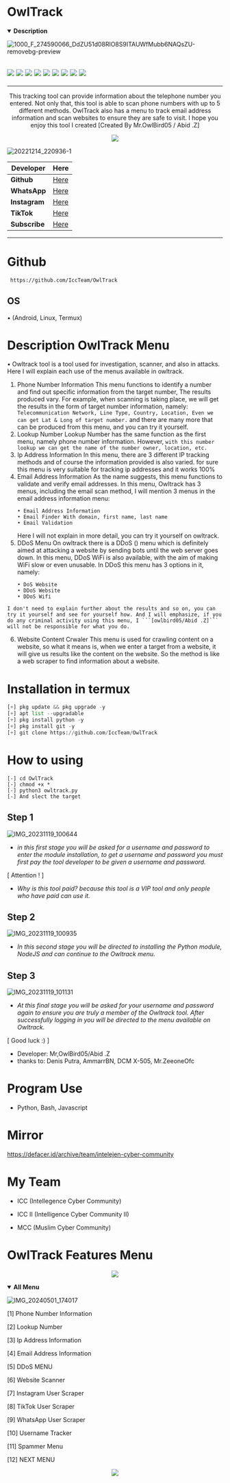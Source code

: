 # OwlTrack
<details open>
  <summary><strong> Description </strong></summary>

![1000_F_274590066_DdZU51d08RlO8S9ITAUWfMubb6NAQsZU-removebg-preview](https://github.com/IccTeam/OwlTrack/assets/143928335/9162e690-eb79-4b8f-b7b8-e81fcc5f8bf4)
 <h2><img src="https://img.shields.io/badge/Author-Mr,OwlBird05-blueviolet"/>
<img src="https://img.shields.io/badge/Tool-OwlTrack-red"/>
<img src="https://img.shields.io/badge/Made%20with-Python,%20bash%20and%20javascript-yellowgreen"/> <img src="https://img.shields.io/badge/Version-2.4-9cf"/>
<img src="https://img.shields.io/github/issues/IccTeam/OwlTrack.svg?color=%23ff0000"/> <img
<img src="https://img.shields.io/github/issues-closed/IccTeam/OwlTrack.svg?color=%2300cc00"/> <img
<img src="https://img.shields.io/github/forks/IccTeam/OwlTrack.svg?color=%23ffff00"/> <img
<img src="https://img.shields.io/github/stars/IccTeam/OwlTrack.svg?color=%23ff3300"/> <img
<img src="https://img.shields.io/github/license/IccTeam/OwlTrack.svg?color=%230000ff"/> <img
</center>
  </h2>
  <hr>
  
<p align="center">
This tracking tool can provide information about the telephone number you entered. Not only that, this tool is able to scan phone numbers with up to 5 different methods. OwlTrack also has a menu to track email address information and scan websites to ensure they are safe to visit. I hope you enjoy this tool I created [Created By Mr.OwlBird05 / Abid .Z]
  </details>
  
  <p align="center">
<img src="https://img.shields.io/static/v1?label=CreatedBy&color=blue&message=OwlBird05&logo=Acclaim&logoColor=white&style=for-the-badge"><br>
  
![20221214_220936-1](https://github.com/IccTeam/OwlTrack/assets/143928335/9376a4a1-364e-4bb7-bfea-8a470817bf2d)

| Developer | Here |
|--------|--------|
| **Github** |[Here](https://github.com/IccTeam) |
| **WhatsApp** |[Here](https://wa.me/+6283848301116) |
| **Instagram** |[Here](https://instagram.com/iccfficial) |
| **TikTok** |[Here](https://www.tiktok.com/@iccfficial) |
| **Subscribe** |[Here](https://www.youtube.com/@iccfficial) |
---------
 
# Github
     https://github.com/IccTeam/OwlTrack

## OS
• (Android, Linux, Termux)

# Description OwlTrack Menu
 • Owltrack tool is a tool used for investigation, scanner, and also in attacks. Here I will explain each use of the menus available in owltrack.
 1. Phone Number Information
    This menu functions to identify a number and find out specific information from the target number, The results produced vary. For example, when scanning is taking place, we will get the results in the form of target number information, namely: ``` Telecommunication Network, Line Type, Country, Location, Even we can get Lat & Long of target number.``` and there are many more that can be produced from this menu, and you can try it yourself.
  2. Lookup Number
     Lookup Number has the same function as the first menu, namely phone number information. However, ```with this number lookup we can get the name of the number owner, location, etc.```
  3. Ip Address Information
     In this menu, there are 3 different IP tracking methods and of course the information provided is also varied. for sure this menu is very suitable for tracking ip addresses and it works 100%
  4. Email Address Information
     As the name suggests, this menu functions to validate and verify email addresses. In this menu, Owltrack has 3 menus, including the email scan method, I will mention 3 menus in the email address information menu:
     ```
     • Email Address Information
     • Email Finder With domain, first name, last name
     • Email Validation
     ```
     Here I will not explain in more detail, you can try it yourself on owltrack.
   5. DDoS Menu
      On owltrack there is a DDoS () menu which is definitely aimed at attacking a website by sending bots until the web server goes down. In this menu, DDoS WiFi is also available, with the aim of making WiFi slow or even unusable. In DDoS this menu has 3 options in it, namely:
      ```
      • DoS Website
      • DDoS Website
      • DDoS Wifi
      ```
    I don't need to explain further about the results and so on, you can try it yourself and see for yourself how. And I will emphasize, if you do any criminal activity using this menu, I ```[owlbird05/Abid .Z]``` will not be responsible for what you do.
   6. Website Content Crwaler
      This menu is used for crawling content on a website, so what it means is, when we enter a target from a website, it will give us results like the content on the website. So the method is like a web scraper to find information about a website. 

# Installation in termux
```python
[+] pkg update && pkg upgrade -y
[+] apt list --upgradable 
[+] pkg install python -y
[+] pkg install git -y
[+] git clone https://github.com/IccTeam/OwlTrack
```
# How to using
```
[-] cd OwlTrack
[-] chmod +x *
[-] python3 owltrack.py
[-] And slect the target
```
## Step 1
![IMG_20231119_100644](https://github.com/IccTeam/OwlTrack/assets/143928335/ab8a2e46-42ea-41fa-bf22-eefed1809832)

- *in this first stage you will be asked for a username and password to enter the module installation, to get a username and password you must first pay the tool developer to be given a username and password.*

[ Attention ! ] 
- *Why is this tool paid? because this tool is a VIP tool and only people who have paid can use it.*

## Step 2
![IMG_20231119_100935](https://github.com/IccTeam/OwlTrack/assets/143928335/ec755ef2-6219-4a15-85b9-84a22f527d2a)

- *In this second stage you will be directed to installing the Python module, NodeJS and can continue to the Owltrack menu.*

## Step 3
![IMG_20231119_101131](https://github.com/IccTeam/OwlTrack/assets/143928335/ca655a18-e5da-424c-bb65-3189bd1d2c6a)

- *At this final stage you will be asked for your username and password again to ensure you are truly a member of the Owltrack tool. After successfully logging in you will be directed to the menu available on Owltrack.*

[ Good luck :) ] 

- Developer: Mr,OwlBird05/Abid .Z
- thanks to: Denis Putra, AmmarrBN, DCM X-505, Mr.ZeeoneOfc

# Program Use
 - Python, Bash, Javascript

# Mirror
https://defacer.id/archive/team/intelejen-cyber-community

# My Team
- ICC (Intellegence Cyber Community)

- ICC II (Intelligence Cyber Community II)

- MCC (Muslim Cyber Community)

# OwlTrack Features Menu
<p align="center">
<img src="https://img.shields.io/static/v1?label=OwlTrack&color=green&message=AllMenu&logo=Acclaim&logoColor=white&style=for-the-badge"><br>
<details open>
  <summary><strong> All Menu </strong></summary>

![IMG_20240501_174017](https://github.com/IccTeam/OwlTrack/assets/143928335/8a6aa10c-eaf5-41e2-a6bc-37c4f6340780)


 [1] Phone Number Information 
 
 [2] Lookup Number
 
 [3] Ip Address Information 
 
 [4] Email Address Information 
 
 [5] DDoS MENU

 [6] Website Scanner 

 [7] Instagram User Scraper 
 
 [8] TikTok User Scraper 

 [9] WhatsApp User Scraper

 [10] Username Tracker

 [11] Spammer Menu

 [12] NEXT MENU

<p align="center">
<img src="https://img.shields.io/static/v1?label=AllMenu&color=green&message=OwlTrack&logo=Acclaim&logoColor=white&style=for-the-badge"><br>
